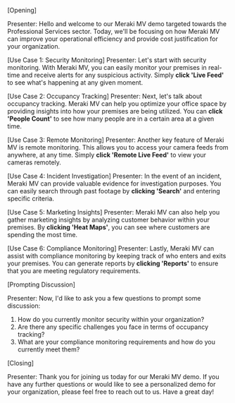 [Opening]

Presenter: Hello and welcome to our Meraki MV demo targeted towards the Professional Services sector. Today, we'll be focusing on how Meraki MV can improve your operational efficiency and provide cost justification for your organization. 

[Use Case 1: Security Monitoring]
Presenter: Let's start with security monitoring. With Meraki MV, you can easily monitor your premises in real-time and receive alerts for any suspicious activity. Simply **click 'Live Feed'** to see what's happening at any given moment.

[Use Case 2: Occupancy Tracking]
Presenter: Next, let's talk about occupancy tracking. Meraki MV can help you optimize your office space by providing insights into how your premises are being utilized. You can **click 'People Count'** to see how many people are in a certain area at a given time.

[Use Case 3: Remote Monitoring]
Presenter: Another key feature of Meraki MV is remote monitoring. This allows you to access your camera feeds from anywhere, at any time. Simply **click 'Remote Live Feed'** to view your cameras remotely.

[Use Case 4: Incident Investigation]
Presenter: In the event of an incident, Meraki MV can provide valuable evidence for investigation purposes. You can easily search through past footage by **clicking 'Search'** and entering specific criteria.

[Use Case 5: Marketing Insights]
Presenter: Meraki MV can also help you gather marketing insights by analyzing customer behavior within your premises. By **clicking 'Heat Maps'**, you can see where customers are spending the most time.

[Use Case 6: Compliance Monitoring]
Presenter: Lastly, Meraki MV can assist with compliance monitoring by keeping track of who enters and exits your premises. You can generate reports by **clicking 'Reports'** to ensure that you are meeting regulatory requirements.

[Prompting Discussion]

Presenter: Now, I'd like to ask you a few questions to prompt some discussion:
1. How do you currently monitor security within your organization?
2. Are there any specific challenges you face in terms of occupancy tracking?
3. What are your compliance monitoring requirements and how do you currently meet them?

[Closing]

Presenter: Thank you for joining us today for our Meraki MV demo. If you have any further questions or would like to see a personalized demo for your organization, please feel free to reach out to us. Have a great day!
